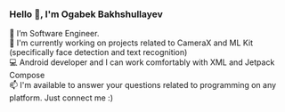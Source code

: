 ### Hello 👋, I'm Ogabek Bakhshullayev


📲 I’m Software Engineer.<br/>
🔭 I'm currently working on projects related to CameraX and ML Kit (specifically face detection and text recognition)<br/>
💻 Android developer and I can work comfortably with XML and Jetpack Compose<br/>
📫 I'm available to answer your questions related to programming on any platform. Just connect me :)<br/>
